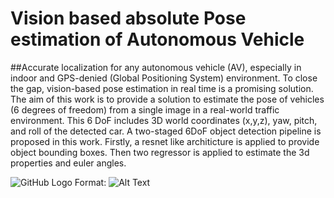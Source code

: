 # Vision based absolute Pose estimation of Autonomous Vehicle

##Accurate localization for any autonomous vehicle (AV), especially in indoor and GPS-denied (Global Positioning System) environment. To close the gap, vision-based pose estimation in real time is a promising solution. The aim of this work is to provide a solution to estimate the pose of vehicles (6 degrees of freedom) from a single image in a real-world traffic environment. This 6 DoF includes 3D world coordinates (x,y,z), yaw, pitch, and roll of the detected car. A two-staged 6DoF object detection pipeline is proposed in this work. Firstly, a resnet like architicture is applied to provide object bounding boxes. Then two regressor is applied to estimate the 3d properties and euler angles.

![GitHub Logo](/images/logo.png)
Format: ![Alt Text](url)
